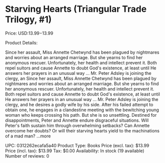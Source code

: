 # Starving Hearts (Triangular Trade Trilogy, #1)

Price: USD:$13.99-$13.99

Product Details:

Since her assault, Miss Annette Chetwynd has been plagued by nightmares and worries about an arranged marriage. But she yearns to find her anonymous rescuer. Unfortunately, her health and intellect prevent it. Both repel suitors and cause Annette to doubt God's existence, at least until He answers her prayers in an unusual way ... Mr. Peter Adsley is joining the clergy, an Since her assault, Miss Annette Chetwynd has been plagued by nightmares and worries about an arranged marriage. But she yearns to find her anonymous rescuer. Unfortunately, her health and intellect prevent it. Both repel suitors and cause Annette to doubt God's existence, at least until He answers her prayers in an unusual way ... Mr. Peter Adsley is joining the clergy, and he desires a godly wife by his side. After his failed attempt to obtain one, he engages in a clandestine meeting with the bewitching young woman who keeps crossing his path. But she is so unsettling. Destined for disappointments, Peter and Annette endure disgraceful situations. Will Peter's faith sustain him through overwhelming setbacks? Can Annette overcome her doubts? Or will their starving hearts yield to the machinations of a mad man? ...more

UPC: 0312262ecafa5a40
Product Type: Books
Price (excl. tax): $13.99
Price (incl. tax): $13.99
Tax: $0.00
Availability: In stock (19 available)
Number of reviews: 0